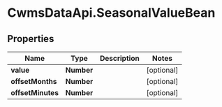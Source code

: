 # CwmsDataApi.SeasonalValueBean

## Properties

Name | Type | Description | Notes
------------ | ------------- | ------------- | -------------
**value** | **Number** |  | [optional] 
**offsetMonths** | **Number** |  | [optional] 
**offsetMinutes** | **Number** |  | [optional] 


